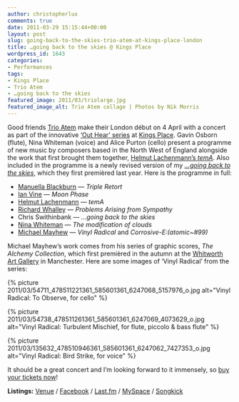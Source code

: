 ```yaml
---
author: christopherlux
comments: true
date: 2011-03-29 15:15:44+00:00
layout: post
slug: going-back-to-the-skies-trio-atem-at-kings-place-london
title: …going back to the skies @ Kings Place
wordpress_id: 1643
categories:
- Performances
tags:
- Kings Place
- Trio Atem
- …going back to the skies
featured_image: 2011/03/triolarge.jpg
featured_image_alt: Trio Atem collage | Photos by Nik Morris
---
```


Good friends [Trio Atem](http://www.myspace.com/trioatem) make their London début on 4 April with a concert as part of the innovative [‘Out Hear’ series](http://www.kingsplace.co.uk/whats-on-book-tickets/out-hear) at [Kings Place](http://www.kingsplace.co.uk/). Gavin Osborn (flute), Nina Whiteman (voice) and Alice Purton (cello) present a programme of new music by composers based in the North West of England alongside the work that first brought them together, [Helmut Lachenmann’s _temA_](http://www.chrisswithinbank.net/2011/03/a-structure-of-physicalities-helmut-lachenmann-tema/). Also included in the programme is a newly revised version of my [_…going back to the skies_](http://www.chrisswithinbank.net/2010/02/back-to-the-skies/), which they first premièred last year. Here is the programme in full:

  * [Manuella Blackburn](http://www.manuella.co.uk/) — _Triple Retort_
  * [Ian Vine](http://www.ianvine.com/) — _Moon Phase_
  * [Helmut Lachenmann](http://www.chrisswithinbank.net/tag/helmut-lachenmann/) — _temA_
  * [Richard Whalley](http://www.richardwhalley.com/) — _Problems Arising from Sympathy_
  * Chris Swithinbank — _…going back to the skies_
  * [Nina Whiteman](http://www.chrisswithinbank.net/2010/11/composer-portrait-nina-whiteman/) — _The modification of clouds_
  * [Michael Mayhew](http://www.michaelmayhew.com/) — _Vinyl Radical_ and _Corrosive-E:(atomic~#99)_

Michael Mayhew’s work comes from his series of graphic scores, _The Alchemy Collection_, which first premièred in the autumn at the [Whitworth Art Gallery](http://www.whitworth.manchester.ac.uk/) in Manchester. Here are some images of ‘Vinyl Radical’ from the series:

{% picture 2011/03/54711_478511221361_585601361_6247068_5157976_o.jpg alt="Vinyl Radical: To Observe, for cello" %}

{% picture 2011/03/54738_478511261361_585601361_6247069_4073629_o.jpg alt="Vinyl Radical: Turbulent Mischief, for flute, piccolo & bass flute" %}

{% picture 2011/03/135632_478510946361_585601361_6247062_7427353_o.jpg alt="Vinyl Radical: Bird Strike, for voice" %}

It should be a great concert and I’m looking forward to it immensely, so [buy your tickets now](http://www.kingsplace.co.uk/book-tickets?perfno=6007)!

**Listings:** [Venue](http://www.kingsplace.co.uk/whats-on-book-tickets/music/trio-atem) / [Facebook](http://www.facebook.com/event.php?eid=196866133666257) / [Last.fm](http://www.last.fm/event/1798779+Trio+Atem) / [MySpace](http://tinyurl.com/24b8lln) / [Songkick](http://www.songkick.com/concerts/8251786-trio-atem-at-kings-place)
